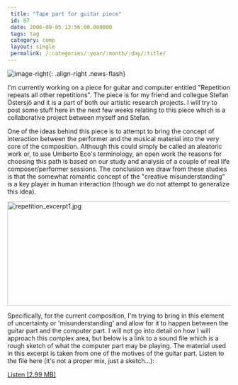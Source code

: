 ```yaml
---
 title: "Tape part for guitar piece"
 id: 87
 date: 2006-09-05 13:56:00.000000
 tags: tag
 category: comp
 layout: single
 permalink: /:categories/:year/:month/:day/:title/
---
```

![image-right](/assets/images/){: .align-right .news-flash}

I'm currently working on a piece for guitar and computer entitled "Repetition repeats all other repetitions". The piece is for my friend and collegue Stefan &Ouml;stersj&ouml; and it is a part of both our artistic research projects. I will try to post some stuff here in the next few weeks relating to this piece which is a collaborative project between myself and Stefan.



One of the ideas behind this piece is to attempt to bring the concept of interaction between the performer and the musical material into the very core of the composition. Although this could simply be called an aleatoric work or, to use Umberto Eco's terminology, an <emphasize>open work</emphasize> the reasons for choosing this path is based on our study and analysis of a couple of real life composer/performer sessions. The conclusion we draw from these studies is that the somewhat romantic concept of the "creative misunderstanding" is a key player in human interaction (though we do not attempt to generalize this idea).



<img alt="repetition_excerpt1.jpg" src="http://www.henrikfrisk.com/diary/files/repetition_excerpt1.jpg" width="1169" height="235" border="0" />

Specifically, for the current composition, I'm trying to bring in this element of uncertainty or 'misunderstanding' and allow for it to happen between the guitar part and the computer part. I will not go into detail on how I will approach this complex area, but below is a link to a sound file which is a rough sketch of what the computer part may be playing. The material used in this excerpt is taken from one of the motives of the guitar part. Listen to the file here (it's not a proper mix, just a sketch...):

<a href="http://www.henrikfrisk.com/diary/files/sketch1_chords_tapepart.mp3">Listen [2.99 MB]</a>



